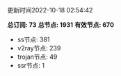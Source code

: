 更新时间2022-10-18 02:54:42

**总订阅: 73**
**总节点: 1931**
**有效节点: 670**
- ss节点: 381
- v2ray节点: 239
- trojan节点: 49
- ssr节点: 1
